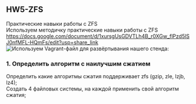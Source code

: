 ## HW5-ZFS  
Практические навыки работы с ZFS  
Используем методичку практические навыки работы с ZFS https://docs.google.com/document/d/1xursgUsGDVTLh4B_r0XGw_flPzd5lSJ0nfMFL-HQmFs/edit?usp=share_link  
![Используем Vagrant-файл для развёртывания нашего стенда:](https://github.com/vv-vlad/HW5-ZFS/blob/main/Vagrantfile)
### 1. Определить алгоритм с наилучшим сжатием  
Определить какие алгоритмы сжатия поддерживает zfs (gzip, zle, lzjb, lz4);  
Создать 4 файловых системы, на каждой применить свой алгоритм сжатия;  

